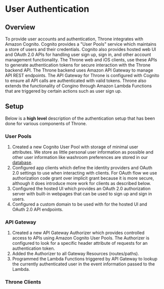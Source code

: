 # User Authentication

## Overview

To provide user accounts and authentication, Throne integrates with Amazon Cognito. Cognito provides a "User Pools" service which maintains a store of users and their credentials. Cognito also provides hosted web UI and OAuth 2.0 APIs for handling user sign up, sign in, and other account management functionality. The Throne web and iOS clients, use these APIs to generate authentication tokens for secure interaction with the Throne backend API. The Throne backend uses Amazon API Gateway to manage  API REST endpoints. The API Gateway for Throne is configured with Cognito to ensure all API calls are authenticated with valid tokens. Throne also extends the functionality of Congino through Amazon Lambda Functions that are triggered by certain actions such as user sign up.

## Setup

Below is a **high level** description of the authentication setup that has been done for various components of Throne. 

### User Pools

1. Created a new Cognito User Pool with storage of minimal user attributes. We store as little personal user information as possible and other user information like washroom preferences are stored in our [database](DATABASE_INFO.md).
2. Configured app clients which define the identity providers and OAuth 2.0 settings to use when interacting with clients. For OAuth flow we use authorization code grant over implicit grant because it is more secure, although it does introduce more work for clients as described below.
3. Configured the hosted UI which provides an OAuth 2.0 authorization server with built-in webpages that can be used to sign up and sign in users.
4. Configured a custom domain to be used with for the hosted UI and OAuth 2.0 API endpoints.

### API Gateway

1. Created a new API Gateway Authorizer which provides controlled access to APIs using Amazon Cognito User Pools. The Authorizer is configured to look for a specific header attribute of requests for an authentication token.
2. Added the Authorizer to all Gateway Resources (routes/paths).
3. Programmed the Lambda Functions triggered by API Gateway to lookup the currently authenticated user in the event information passed to the Lambda.

### Throne Clients
